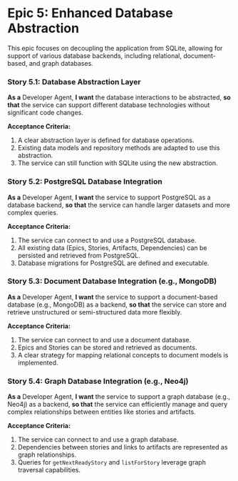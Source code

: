 # Epic 5: Enhanced Database Abstraction

This epic focuses on decoupling the application from SQLite, allowing for support of various database backends, including relational, document-based, and graph databases.

### Story 5.1: Database Abstraction Layer

**As a** Developer Agent,
**I want** the database interactions to be abstracted,
**so that** the service can support different database technologies without significant code changes.

**Acceptance Criteria:**
1.  A clear abstraction layer is defined for database operations.
2.  Existing data models and repository methods are adapted to use this abstraction.
3.  The service can still function with SQLite using the new abstraction.

### Story 5.2: PostgreSQL Database Integration

**As a** Developer Agent,
**I want** the service to support PostgreSQL as a database backend,
**so that** the service can handle larger datasets and more complex queries.

**Acceptance Criteria:**
1.  The service can connect to and use a PostgreSQL database.
2.  All existing data (Epics, Stories, Artifacts, Dependencies) can be persisted and retrieved from PostgreSQL.
3.  Database migrations for PostgreSQL are defined and executable.

### Story 5.3: Document Database Integration (e.g., MongoDB)

**As a** Developer Agent,
**I want** the service to support a document-based database (e.g., MongoDB) as a backend,
**so that** the service can store and retrieve unstructured or semi-structured data more flexibly.

**Acceptance Criteria:**
1.  The service can connect to and use a document database.
2.  Epics and Stories can be stored and retrieved as documents.
3.  A clear strategy for mapping relational concepts to document models is implemented.

### Story 5.4: Graph Database Integration (e.g., Neo4j)

**As a** Developer Agent,
**I want** the service to support a graph database (e.g., Neo4j) as a backend,
**so that** the service can efficiently manage and query complex relationships between entities like stories and artifacts.

**Acceptance Criteria:**
1.  The service can connect to and use a graph database.
2.  Dependencies between stories and links to artifacts are represented as graph relationships.
3.  Queries for `getNextReadyStory` and `listForStory` leverage graph traversal capabilities.
